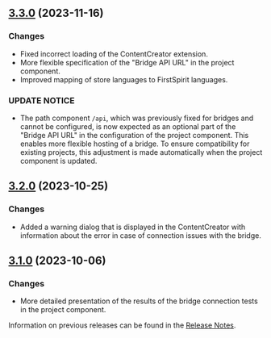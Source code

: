 ## [3.3.0](https://github.com/e-Spirit/fcecom-fsm/compare/v3.2.0...v3.3.0) (2023-11-16)
 
### Changes

* Fixed incorrect loading of the ContentCreator extension.
* More flexible specification of the "Bridge API URL" in the project component.
* Improved mapping of store languages to FirstSpirit languages.

### UPDATE NOTICE
 * The path component `/api`, which was previously fixed for bridges and cannot be configured, is now expected as an optional part of the "Bridge API URL" in the configuration of the project component. This enables more flexible hosting of a bridge. To ensure compatibility for existing projects, this adjustment is made automatically when the project component is updated.

## [3.2.0](https://github.com/e-Spirit/fcecom-fsm/compare/v3.1.0...v3.2.0) (2023-10-25)
 
### Changes

* Added a warning dialog that is displayed in the ContentCreator with information about the error in case of connection issues with the bridge.

## [3.1.0](https://github.com/e-Spirit/fcecom-fsm/compare/v3.0.0...v3.1.0) (2023-10-06)
 
### Changes

* More detailed presentation of the results of the bridge connection tests in the project component.

Information on previous releases can be found in the [Release Notes](https://docs.e-spirit.com/ecom/fsconnect-com/FirstSpirit_Connect_for_Commerce_Releasenotes_EN.html).
